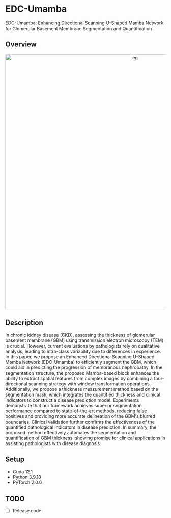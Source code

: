 # EDC-Umamba
EDC-Umamba: Enhancing Directional Scanning U-Shaped Mamba  Network for Glomerular Basement Membrane  Segmentation and Quantification

## Overview
<p align="center">
<img width="800" alt="eg" src="img/Display.png">
</p>

##  Description
In chronic kidney disease (CKD), assessing the thickness of glomerular basement membrane (GBM) using transmission electron microscopy (TEM) is crucial. However, current evaluations by pathologists rely on qualitative analysis, leading to intra-class variability due to differences in experience. In this paper, we propose an Enhanced Directional Scanning U-Shaped Mamba Network (EDC-Umamba) to efficiently segment the GBM, which could aid in predicting the progression of membranous nephropathy. In the segmentation structure, the proposed Mamba-based block enhances the ability to extract spatial features from complex images by combining a four-directional scanning strategy with window transformation operations. Additionally, we propose a thickness measurement method based on the segmentation mask, which integrates the quantified thickness and clinical indicators to construct a disease prediction model. Experiments demonstrate that our framework achieves superior segmentation performance compared to state-of-the-art methods, reducing false positives and providing more accurate delineation of the GBM's blurred boundaries. Clinical validation further confirms the effectiveness of the quantified pathological indicators in disease prediction. In summary, the proposed method effectively automates the segmentation and quantification of GBM thickness, showing promise for clinical applications in assisting pathologists with disease diagnosis.

## Setup 
- Cuda 12.1
- Python 3.9.18
- PyTorch 2.0.0

## TODO
- [ ] Release code
